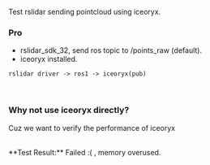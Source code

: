 Test rslidar sending pointcloud using iceoryx.

### Pro
 * rslidar_sdk_32, send ros topic to /points_raw (default).
 * iceoryx installed.

```text
rslidar driver -> ros1 -> iceoryx(pub) 
```

<br>

### Why not use iceoryx directly?


Cuz we want to verify the performance of iceoryx

<br>
**Test Result:**
Failed :( , memory overused.
